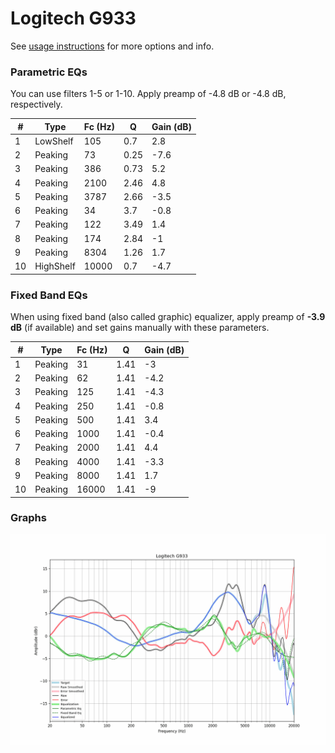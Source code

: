 # Logitech G933
See [usage instructions](https://github.com/jaakkopasanen/AutoEq#usage) for more options and info.

### Parametric EQs
You can use filters 1-5 or 1-10. Apply preamp of -4.8 dB or -4.8 dB, respectively.

|   # | Type      |   Fc (Hz) |    Q |   Gain (dB) |
|-----|-----------|-----------|------|-------------|
|   1 | LowShelf  |       105 | 0.7  |         2.8 |
|   2 | Peaking   |        73 | 0.25 |        -7.6 |
|   3 | Peaking   |       386 | 0.73 |         5.2 |
|   4 | Peaking   |      2100 | 2.46 |         4.8 |
|   5 | Peaking   |      3787 | 2.66 |        -3.5 |
|   6 | Peaking   |        34 | 3.7  |        -0.8 |
|   7 | Peaking   |       122 | 3.49 |         1.4 |
|   8 | Peaking   |       174 | 2.84 |        -1   |
|   9 | Peaking   |      8304 | 1.26 |         1.7 |
|  10 | HighShelf |     10000 | 0.7  |        -4.7 |

### Fixed Band EQs
When using fixed band (also called graphic) equalizer, apply preamp of **-3.9 dB** (if available) and set gains manually with these parameters.

|   # | Type    |   Fc (Hz) |    Q |   Gain (dB) |
|-----|---------|-----------|------|-------------|
|   1 | Peaking |        31 | 1.41 |        -3   |
|   2 | Peaking |        62 | 1.41 |        -4.2 |
|   3 | Peaking |       125 | 1.41 |        -4.3 |
|   4 | Peaking |       250 | 1.41 |        -0.8 |
|   5 | Peaking |       500 | 1.41 |         3.4 |
|   6 | Peaking |      1000 | 1.41 |        -0.4 |
|   7 | Peaking |      2000 | 1.41 |         4.4 |
|   8 | Peaking |      4000 | 1.41 |        -3.3 |
|   9 | Peaking |      8000 | 1.41 |         1.7 |
|  10 | Peaking |     16000 | 1.41 |        -9   |

### Graphs
![](./Logitech%20G933.png)
